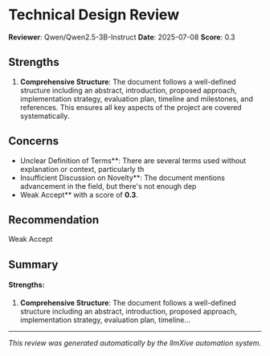 # Technical Design Review

**Reviewer**: Qwen/Qwen2.5-3B-Instruct
**Date**: 2025-07-08
**Score**: 0.3

## Strengths
1. **Comprehensive Structure**: The document follows a well-defined structure including an abstract, introduction, proposed approach, implementation strategy, evaluation plan, timeline and milestones, and references. This ensures all key aspects of the project are covered systematically.

## Concerns
- Unclear Definition of Terms**: There are several terms used without explanation or context, particularly th
- Insufficient Discussion on Novelty**: The document mentions advancement in the field, but there's not enough dep
- Weak Accept** with a score of **0.3**.

## Recommendation
Weak Accept

## Summary
#### Strengths:
1. **Comprehensive Structure**: The document follows a well-defined structure including an abstract, introduction, proposed approach, implementation strategy, evaluation plan, timeline...

---
*This review was generated automatically by the llmXive automation system.*